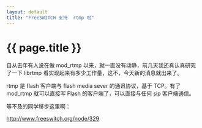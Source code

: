 ```yaml
---
layout: default
title: "FreeSWITCH 支持  rtmp 啦"
---
```


# {{ page.title }}

自从去年有人说在做 mod_rtmp 以来，就一直没有动静，前几天我还真认真研究了一下 librtmp 看实现起来有多少工作量，这不，今天新的消息就出来了。

rtmp 是 flash 客户端与 flash media sever 的通讯协议，基于 TCP。有了 mod_rtmp 就可以直接写 Flash 的客户端了，可以直接与任何 sip 客户端通信。

等不及的同学移步这里啊：

<http://www.freeswitch.org/node/329>

